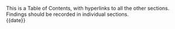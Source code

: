 This is a Table of Contents, with hyperlinks to all the other sections.  
Findings should be recorded in individual sections.  
{{date}}

